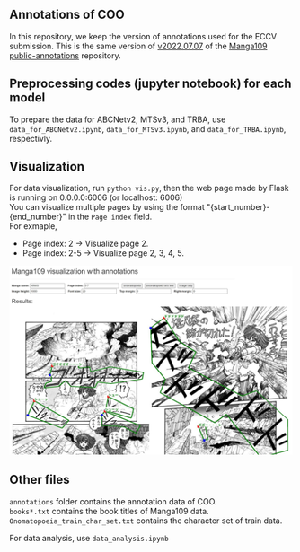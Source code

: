 ## Annotations of COO
In this repository, we keep the version of annotations used for the ECCV submission.
This is the same version of [v2022.07.07](https://github.com/manga109/public-annotations/tree/main/COO-Comic-Onomatopoeia/v2022.07.07) of the [Manga109 public-annotations](https://github.com/manga109/public-annotations) repository.


## Preprocessing codes (jupyter notebook) for each model
To prepare the data for ABCNetv2, MTSv3, and TRBA, use `data_for_ABCNetv2.ipynb`, `data_for_MTSv3.ipynb`, and `data_for_TRBA.ipynb`, respectivly. <br>


## Visualization
For data visualization, run `python vis.py`, then the web page made by Flask is running on 0.0.0.0:6006 (or localhost: 6006)  <br>
You can visualize multiple pages by using the format "{start_number}-{end_number}" in the `Page index` field. <br>
For exmaple, 
- Page index: 2 → Visualize page 2. 
- Page index: 2-5 → Visualize page 2, 3, 4, 5.


<img src="./vis/vis.jpg">


## Other files
`annotations` folder contains the annotation data of COO. <br>
`books*.txt` contains the book titles of Manga109 data. <br>
`Onomatopoeia_train_char_set.txt` contains the character set of train data. <br>

For data analysis, use `data_analysis.ipynb` <br>
